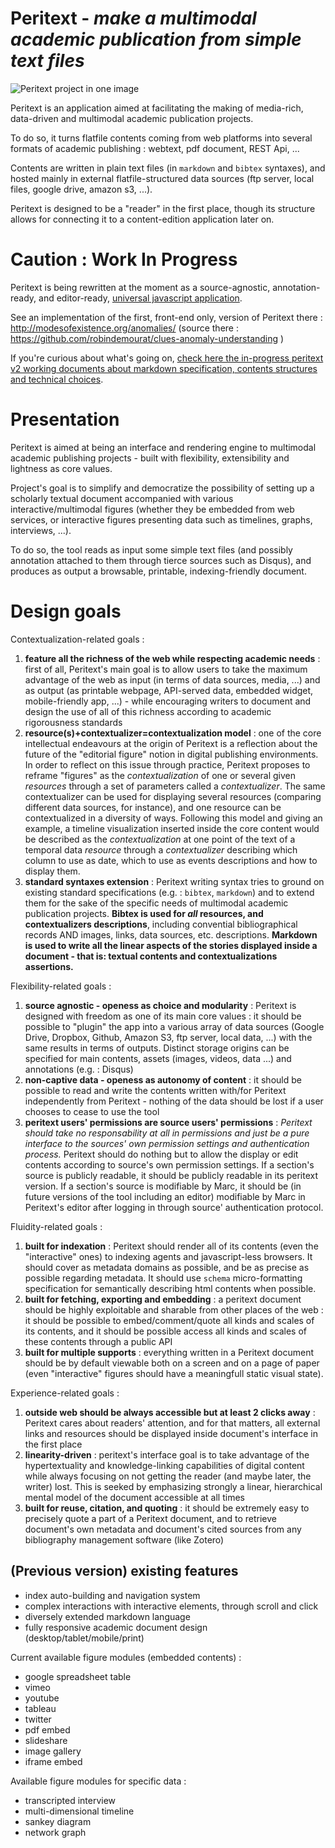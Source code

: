 Peritext - *make a multimodal academic publication from simple text files*
==========

![Peritext project in one image](https://raw.githubusercontent.com/robindemourat/peritext/master/specification/assets/peritext-project.png)


Peritext is an application aimed at facilitating the making of media-rich, data-driven and multimodal academic publication projects.

To do so, it turns flatfile contents coming from web platforms into several formats of academic publishing : webtext, pdf document, REST Api, ...

Contents are written in plain text files (in ``markdown`` and ``bibtex`` syntaxes), and hosted mainly in external flatfile-structured data sources (ftp server, local files, google drive, amazon s3, ...).

Peritext is designed to be a "reader" in the first place, though its structure allows for connecting it to a content-edition application later on.

# Caution : Work In Progress

Peritext is being rewritten at the moment as a source-agnostic, annotation-ready, and editor-ready, [universal javascript application](https://medium.com/@mjackson/universal-javascript-4761051b7ae9).

See an implementation of the first, front-end only, version of Peritext there : http://modesofexistence.org/anomalies/ (source there : https://github.com/robindemourat/clues-anomaly-understanding )

If you're curious about what's going on, [check here the in-progress peritext v2 working documents about markdown specification, contents structures and technical choices](https://github.com/robindemourat/peritext/tree/master/specification).


# Presentation

Peritext is aimed at being an interface and rendering engine to multimodal academic publishing projects - built with flexibility, extensibility and lightness as core values.

Project's goal is to simplify and democratize the possibility of setting up a scholarly textual document accompanied with various interactive/multimodal figures (whether they be embedded from web services, or interactive figures presenting data such as timelines, graphs, interviews, ...).

To do so, the tool reads as input some simple text files (and possibly annotation attached to them through tierce sources such as Disqus), and produces as output a browsable, printable, indexing-friendly document.

# Design goals

Contextualization-related goals :

1. **feature all the richness of the web while respecting academic needs** : first of all, Peritext's main goal is to allow users to take the maximum advantage of the web as input (in terms of data sources, media, ...) and as output (as printable webpage, API-served data, embedded widget, mobile-friendly app, ...) - while encouraging writers to document and design the use of all of this richness according to academic rigorousness standards
1. **resource(s)+contextualizer=contextualization model** : one of the core intellectual endeavours at the origin of Peritext is a reflection about the future of the "editorial figure" notion in digital publishing environments. In order to reflect on this issue through practice, Peritext proposes to reframe "figures" as the *contextualization* of one or several given *resources*  through a set of parameters called a *contextualizer*. The same contextualizer can be used for displaying several resources (comparing different data sources, for instance), and one resource can be contextualized in a diversity of ways. Following this model and giving an example, a timeline visualization inserted inside the core content would be described as the *contextualization* at one point of the text of a temporal data *resource* through a *contextualizer* describing which column to use as date, which to use as events descriptions and how to display them.
1. **standard syntaxes extension** : Peritext writing syntax tries to ground on existing standard specifications (e.g. : ``bibtex``, ``markdown``) and to extend them for the sake of the specific needs of multimodal academic publication projects. **Bibtex is used for *all* resources, and contextualizers descriptions**, including convential bibliographical records AND images, links, data sources, etc. descriptions. **Markdown is used to write all the linear aspects of the stories displayed inside a document - that is: textual contents and contextualizations assertions.**

Flexibility-related goals :

1. **source agnostic - openess as choice and modularity** : Peritext is designed with freedom as one of its main core values : it should be possible to "plugin" the app into a various array of data sources (Google Drive, Dropbox, Github, Amazon S3, ftp server, local data, ...) with the same results in terms of outputs. Distinct storage origins can be specified for main contents, assets (images, videos, data ...) and annotations (e.g. : Disqus)
1. **non-captive data - openess as autonomy of content** : it should be possible to read and write the contents written with/for Peritext independently from Peritext - nothing of the data should be lost if a user chooses to cease to use the tool
1. **peritext users' permissions are source users' permissions** : *Peritext should take no responsability at all in permissions and just be a pure interface to the sources' own permission settings and authentication process.* Peritext should do nothing but to allow the display or edit contents according to source's own permission settings. If a section's source is publicly readable, it should be publicly readable in its peritext version. If a section's source is modifiable by Marc, it should be (in future versions of the tool including an editor) modifiable by Marc in Peritext's editor after logging in through source' authentication protocol.

Fluidity-related goals :

1. **built for indexation** : Peritext should render all of its contents (even the "interactive" ones) to indexing agents and javascript-less browsers. It should cover as metadata domains as possible, and be as precise as possible regarding metadata. It should use ``schema`` micro-formatting specification for semantically describing html contents when possible.
1. **built for fetching, exporting and embedding** : a peritext document should be highly exploitable and sharable from other places of the web : it should be possible to embed/comment/quote all kinds and scales of its contents, and it should be possible access all kinds and scales of these contents through a public API
1. **built for multiple supports** : everything written in a Peritext document should be by default viewable both on a screen and on a page of paper (even "interactive" figures should have a meaningfull static visual state).

Experience-related goals :

1. **outside web should be always accessible but at least 2 clicks away** : Peritext cares about readers' attention, and for that matters, all external links and resources should be displayed inside document's interface in the first place
1. **linearity-driven** : peritext's interface goal is to take advantage of the hypertextuality and knowledge-linking capabilities of digital content while always focusing on not getting the reader (and maybe later, the writer) lost. This is seeked by emphasizing strongly a linear, hierarchical mental model of the document accessible at all times
2. **built for reuse, citation, and quoting** : it should be extremely easy to precisely quote a part of a Peritext document, and to retrieve document's own metadata and document's cited sources from any bibliography management software (like Zotero)


## (Previous version) existing features

* index auto-building and navigation system
* complex interactions with interactive elements, through scroll and click
* diversely extended markdown language
* fully responsive academic document design (desktop/tablet/mobile/print)

Current available figure modules (embedded contents) :
* google spreadsheet table
* vimeo
* youtube
* tableau
* twitter
* pdf embed
* slideshare
* image gallery
* iframe embed

Available figure modules for specific data :
* transcripted interview
* multi-dimensional timeline
* sankey diagram
* network graph

